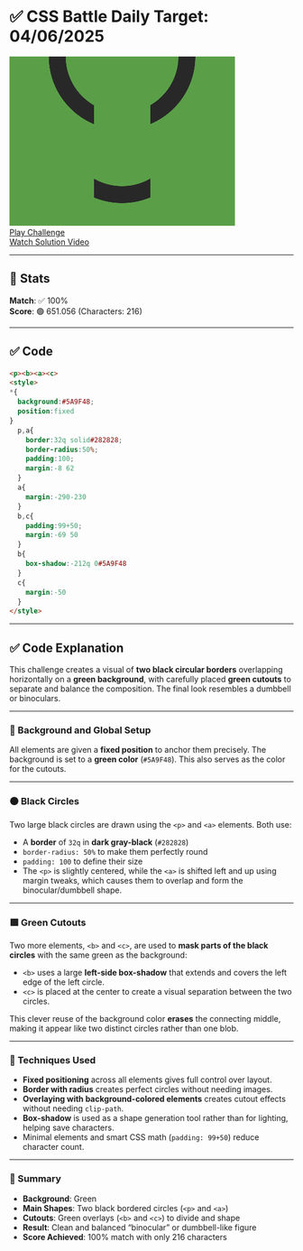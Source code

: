 # ✅ CSS Battle Daily Target: 04/06/2025

![Target](./images/04.png)  
[Play Challenge](https://cssbattle.dev/play/Jeqm4CNTOuY14H2IsD7R)  
[Watch Solution Video](https://youtube.com/shorts/NB2UblTJ2V0)

---

## 🔢 Stats

**Match**: ✅ 100%  
**Score**: 🟢 651.056 (Characters: 216)

---

## ✅ Code

```html
<p><b><a><c>
<style>
*{
  background:#5A9F48;
  position:fixed
}
  p,a{
    border:32q solid#282828;
    border-radius:50%;
    padding:100;
    margin:-8 62
  }
  a{
    margin:-290-230
  }
  b,c{
    padding:99+50;
    margin:-69 50
  }
  b{
    box-shadow:-212q 0#5A9F48
  }
  c{
    margin:-50
  }
</style>
```

---

## ✅ Code Explanation

This challenge creates a visual of **two black circular borders** overlapping horizontally on a **green background**, with carefully placed **green cutouts** to separate and balance the composition. The final look resembles a dumbbell or binoculars.

---

### 🎨 Background and Global Setup

All elements are given a **fixed position** to anchor them precisely. The background is set to a **green color** (`#5A9F48`). This also serves as the color for the cutouts.

---

### ⚫ Black Circles

Two large black circles are drawn using the `<p>` and `<a>` elements. Both use:

* A **border** of `32q` in **dark gray-black** (`#282828`)
* `border-radius: 50%` to make them perfectly round
* `padding: 100` to define their size
* The `<p>` is slightly centered, while the `<a>` is shifted left and up using margin tweaks, which causes them to overlap and form the binocular/dumbbell shape.

---

### 🟩 Green Cutouts

Two more elements, `<b>` and `<c>`, are used to **mask parts of the black circles** with the same green as the background:

* `<b>` uses a large **left-side box-shadow** that extends and covers the left edge of the left circle.
* `<c>` is placed at the center to create a visual separation between the two circles.

This clever reuse of the background color **erases** the connecting middle, making it appear like two distinct circles rather than one blob.

---

### 🧠 Techniques Used

* **Fixed positioning** across all elements gives full control over layout.
* **Border with radius** creates perfect circles without needing images.
* **Overlaying with background-colored elements** creates cutout effects without needing `clip-path`.
* **Box-shadow** is used as a shape generation tool rather than for lighting, helping save characters.
* Minimal elements and smart CSS math (`padding: 99+50`) reduce character count.

---

### 🏁 Summary

* **Background**: Green
* **Main Shapes**: Two black bordered circles (`<p>` and `<a>`)
* **Cutouts**: Green overlays (`<b>` and `<c>`) to divide and shape
* **Result**: Clean and balanced “binocular” or dumbbell-like figure
* **Score Achieved**: 100% match with only 216 characters

